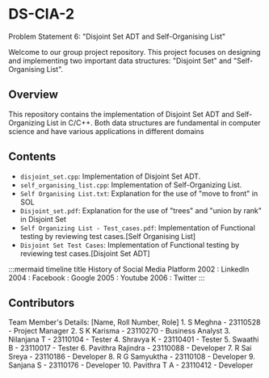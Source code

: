 # DS-CIA-2
Problem Statement 6: "Disjoint Set ADT and Self-Organising List"

Welcome to our group project repository. This project focuses on designing and implementing two important data structures: "Disjoint Set" and "Self-Organising List".

## Overview
This repository contains the implementation of Disjoint Set ADT and Self-Organizing List in C/C++. Both data structures are fundamental in computer science and have various applications in different domains

## Contents

- `disjoint_set.cpp`: Implementation of Disjoint Set ADT.
- `self_organising_list.cpp`: Implementation of Self-Organizing List.
- `Self Organising List.txt`: Explanation for the use of "move to front" in SOL
- `Disjoint_set.pdf`: Explanation for the use of "trees" and "union by rank" in Disjoint Set
- `Self Organizing List - Test_cases.pdf`: Implementation of Functional testing by reviewing test cases.[Self Organising List]
- `Disjoint Set Test Cases`: Implementation of Functional testing by reviewing test cases.[Disjoint Set ADT]
  
:::mermaid
timeline
    title History of Social Media Platform
    2002 : LinkedIn
    2004 : Facebook
         : Google
    2005 : Youtube
    2006 : Twitter
:::

## Contributors
Team Member's Details: [Name, Roll Number, Role]
	1. S Meghna 			- 23110528 - Project Manager
	2. S K Karisma 			- 23110270 - Business Analyst
	3. Nilanjana T 			- 23110104 - Tester
	4. Shravya K 			- 23110401 - Tester
	5. Swaathi B 			- 23110017 - Tester
	6. Pavithra Rajindra 		- 23110088 - Developer
	7. R Sai Sreya 			- 23110186 - Developer
	8. R G Samyuktha 		- 23110108 - Developer
	9. Sanjana S 			- 23110176 - Developer
	10. Pavithra T A 		- 23110412 - Developer

